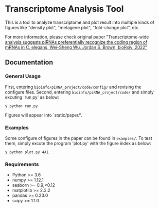 # Transcriptome Analysis Tool

This is a tool to analyze transcriptome and plot result into multiple kinds of figures like "density plot", "metagene plot", "fold-change plot", etc.

For more information, please check original paper ["Transcriptome-wide analysis suggests piRNAs preferentially recognize the coding region of mRNAs in C. elegans, Wei-Sheng Wu, Jordan S. Brown, bioRxiv, 2022"](https://www.biorxiv.org/content/10.1101/2022.06.08.495319v1)

## Documentation

### General Usage
First, entering `bioinfo/piRNA_project/code/config/` and revising the configure files. 
Second, entering `bioinfo/piRNA_project/code/` and simply excuting 'run.py' as below:
```
$ python run.py
```
Figures will appear into `static/paper/'.

### Examples
Some configure of figures in the paper can be found in `examples/`.
To test them, simply excute the program 'plot.py' with the figure index as below:
```
$ python plot.py 4A1
```

### Requirements
- Python >= 3.6
- numpy >= 1.12.1
- seaborn >= 0.9,<0.12
- matplotlib >= 2.2.2
- pandas >= 0.23.0
- scipy >= 1.1.0
